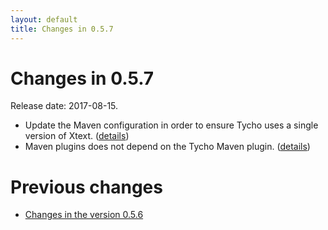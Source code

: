 ```yaml
---
layout: default
title: Changes in 0.5.7
---
```


# Changes in 0.5.7

Release date: 2017-08-15.

* Update the Maven configuration in order to ensure Tycho uses a single version of Xtext. ([details](http://github.com/sarl/sarl/commit/e7f81a97071140f4e797be7807af886b5f254a1d))
* Maven plugins does not depend on the Tycho Maven plugin. ([details](http://github.com/sarl/sarl/commit/e7f81a97071140f4e797be7807af886b5f254a1d))


# Previous changes

* [Changes in the version 0.5.6](./changes_0.5.6.html)


